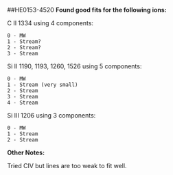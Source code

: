 ##HE0153-4520
**Found good fits for the following ions:**

C II 1334 using 4 components:
```
0 - MW
1 - Stream?
2 - Stream?
3 - Stream 
```

Si II 1190, 1193, 1260, 1526 using 5 components:
```
0 - MW
1 - Stream (very small)
2 - Stream
3 - Stream
4 - Stream
```

Si III 1206 using 3 components:
``` 
0 - MW
1 - Stream
2 - Stream
```


**Other Notes:**

Tried CIV but lines are too weak to fit well.